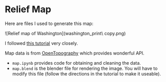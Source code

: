 # Relief Map

Here are files I used to generate this map:

![Relief map of Washington](washington_print\ copy.png)

I followed [this tutorial](https://somethingaboutmaps.wordpress.com/blender-relief-tutorial-getting-set-up/) very closely.

Map data is from [OpenTopography](https://opentopography.org/) which provides wonderful API.

- `map.ipynb` provides code for obtaining and cleaning the data.
- `map.blend` is the blender file for rendering the image. You will have to modify this file (follow the directions in the tutorial to make it useable).
